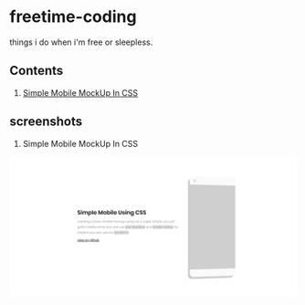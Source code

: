 # freetime-coding

things i do when i'm free or sleepless.

## Contents
1. [Simple Mobile MockUp In CSS](mobile-phone-with-css/docs.md)

## screenshots

1. Simple Mobile MockUp In CSS

![screenshot of mobile mockup](mobile-phone-with-css/screenshot.png "Simple Mobile MockUp : Screenshot")
